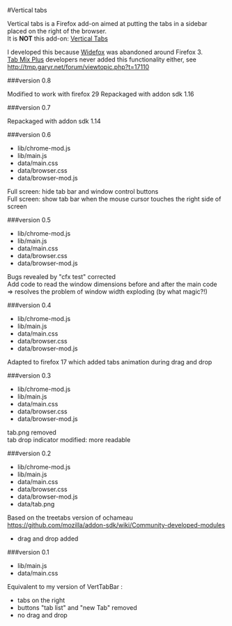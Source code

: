 #Vertical tabs

Vertical tabs is a Firefox add-on aimed at putting the tabs in a sidebar placed on the right of the browser.  
It is __NOT__ this add-on: [Vertical Tabs](https://addons.mozilla.org/en-Us/firefox/addon/vertical-tabs/)

I developed this because [Widefox](https://sites.google.com/site/jrweare/browser2.0) was abandoned around Firefox 3.  
[Tab Mix Plus](https://addons.mozilla.org/en-US/firefox/addon/tab-mix-plus/) developers never added this functionality either, see http://tmp.garyr.net/forum/viewtopic.php?t=17110

###version 0.8

Modified to work with firefox 29
Repackaged with addon sdk 1.16

###version 0.7

Repackaged with addon sdk 1.14

###version 0.6

- lib/chrome-mod.js
- lib/main.js
- data/main.css
- data/browser.css
- data/browser-mod.js

Full screen: hide tab bar and window control buttons  
Full screen: show tab bar when the mouse cursor touches the right side of screen

###version 0.5

- lib/chrome-mod.js
- lib/main.js
- data/main.css
- data/browser.css
- data/browser-mod.js

Bugs revealed by "cfx test" corrected  
Add code to read the window dimensions before and after the main code  
  => resolves the problem of window width exploding (by what magic?!)

###version 0.4

- lib/chrome-mod.js
- lib/main.js
- data/main.css
- data/browser.css
- data/browser-mod.js

Adapted to firefox 17 which added tabs animation during drag and drop

###version 0.3

- lib/chrome-mod.js
- lib/main.js
- data/main.css
- data/browser.css
- data/browser-mod.js

tab.png removed  
tab drop indicator modified: more readable

###version 0.2

- lib/chrome-mod.js
- lib/main.js
- data/main.css
- data/browser.css
- data/browser-mod.js
- data/tab.png

Based on the treetabs version of ochameau  
https://github.com/mozilla/addon-sdk/wiki/Community-developed-modules
- drag and drop added

###version 0.1

- lib/main.js
- data/main.css

Equivalent to my version of VertTabBar :
- tabs on the right
- buttons "tab list" and "new Tab" removed
- no drag and drop
